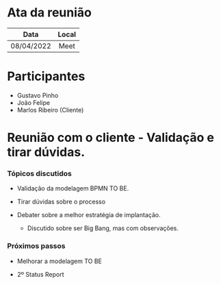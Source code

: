 # Ata da reunião

| Data | Local |
|:---:|:---:|
| 08/04/2022 | Meet |

# Participantes

* Gustavo Pinho
* João Felipe
* Marlos Ribeiro (Cliente)

# Reunião com o cliente - Validação e tirar dúvidas.

### Tópicos discutidos

* Validação da modelagem BPMN TO BE.

* Tirar dúvidas sobre o processo

* Debater sobre a melhor estratégia de implantação.
    * Discutido sobre ser Big Bang, mas com observações.

### Próximos passos

* Melhorar a modelagem TO BE

* 2º Status Report